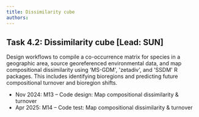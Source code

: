 ```yaml
---
title: Dissimilarity cube
authors:
---
```


## Task 4.2: Dissimilarity cube [Lead: SUN]

Design workflows to compile a co-occurrence matrix for species in a geographic area, source georeferenced environmental data, and map compositional dissimilarity using ‘MS-GDM', 'zetadiv', and 'SSDM' R packages. This includes identifying bioregions and predicting future compositional turnover and bioregion shifts.

- Nov 2024: M13 – Code design: Map compositional dissimilarity & turnover
- Apr 2025: M14 – Code test: Map compositional dissimilarity & turnover
